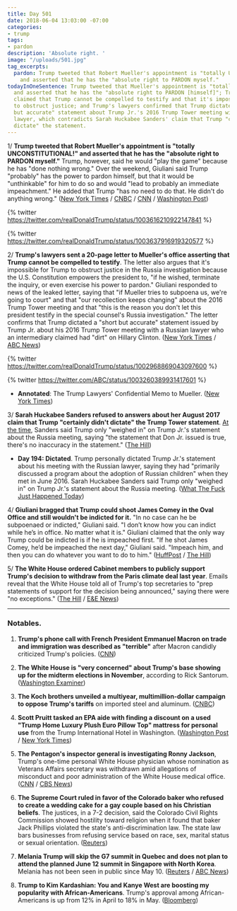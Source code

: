 ```yaml
---
title: Day 501
date: 2018-06-04 13:03:00 -07:00
categories:
- trump
tags:
- pardon
description: 'Absolute right. '
image: "/uploads/501.jpg"
tag_excerpts:
  pardon: Trump tweeted that Robert Mueller's appointment is "totally UNCONSTITUTIONAL!"
    and asserted that he has the "absolute right to PARDON myself."
todayInOneSentence: Trump tweeted that Mueller's appointment is "totally UNCONSTITUTIONAL!"
  and asserted that he has the "absolute right to PARDON [himself]"; Trump's lawyers
  claimed that Trump cannot be compelled to testify and that it's impossible for him
  to obstruct justice; and Trump's lawyers confirmed that Trump dictated a "short
  but accurate" statement about Trump Jr.'s 2016 Trump Tower meeting with a Russian
  lawyer, which contradicts Sarah Huckabee Sanders' claim that Trump "certainly didn't
  dictate" the statement.
---
```


1/ **Trump tweeted that Robert Mueller's appointment is "totally UNCONSTITUTIONAL!" and asserted that he has the "absolute right to PARDON myself."** Trump, however, said he would "play the game" because he has "done nothing wrong." Over the weekend, Giuliani said Trump "probably" has the power to pardon himself, but that it would be "unthinkable" for him to do so and would "lead to probably an immediate impeachment." He added that Trump "has no need to do that. He didn't do anything wrong." ([New York Times](https://www.nytimes.com/2018/06/04/us/politics/trump-pardon-power-constitution.html) / [CNBC](https://www.cnbc.com/2018/06/04/trump-i-have-the-absolute-right-to-pardon-myself.html) / [CNN](https://www.cnn.com/2018/06/04/politics/donald-trump-pardon-tweet/index.html) /  [Washington Post](https://www.washingtonpost.com/politics/giuliani-calls-it-unthinkable-that-trump-would-pardon-himself/2018/06/03/99b0a1ca-6748-11e8-bbc5-dc9f3634fa0a_story.html?utm_term=.e2dfddd7fb74))

{% twitter https://twitter.com/realDonaldTrump/status/1003616210922147841 %}

{% twitter https://twitter.com/realDonaldTrump/status/1003637916919320577 %}

2/ **Trump's lawyers sent a 20-page letter to Mueller's office asserting that Trump cannot be compelled to testify**. The letter also argues that it's impossible for Trump to obstruct justice in the Russia investigation because the U.S. Constitution empowers the president to, "if he wished, terminate the inquiry, or even exercise his power to pardon." Giuliani responded to news of the leaked letter, saying that "if Mueller tries to subpoena us, we're going to court" and that "our recollection keeps changing" about the 2016 Trump Tower meeting and that "this is the reason you don't let this president testify in the special counsel's Russia investigation." The letter confirms that Trump dictated a "short but accurate" statement issued by Trump Jr. about his 2016 Trump Tower meeting with a Russian lawyer who an intermediary claimed had "dirt" on Hillary Clinton. ([New York Times](https://www.nytimes.com/2018/06/02/us/politics/trump-lawyers-memo-mueller-subpoena.html) / [ABC News](https://abcnews.go.com/Politics/giuliani-threatens-legal-battle-mueller-subpoena/story?id=55610183))

{% twitter https://twitter.com/realDonaldTrump/status/1002968869043097600 %}

{% twitter https://twitter.com/ABC/status/1003260389931417601 %}

* **Annotated**:  The Trump Lawyers' Confidential Memo to Mueller. ([New York Times](https://www.nytimes.com/interactive/2018/06/02/us/politics/trump-legal-documents.html))

3/ **Sarah Huckabee Sanders refused to answers about her August 2017 claim that Trump "certainly didn't dictate" the Trump Tower statement**. [At the time](https://whatthefuckjusthappenedtoday.com/2017/08/01/day-194/#2-the-white-house-said-trump-only-we), Sanders said Trump only "weighed in" on Trump Jr.'s statement about the Russia meeting, saying "the statement that Don Jr. issued is true, there's no inaccuracy in the statement." ([The Hill](http://thehill.com/homenews/administration/390607-sanders-dodges-questions-about-trump-tower-statement))

* **Day 194: Dictated**. Trump personally dictated Trump Jr.'s statement about his meeting with the Russian lawyer, saying they had "primarily discussed a program about the adoption of Russian children" when they met in June 2016. Sarah Huckabee Sanders said Trump only "weighed in" on Trump Jr.'s statement about the Russia meeting. ([What The Fuck Just Happened Today](https://whatthefuckjusthappenedtoday.com/2017/08/01/day-194/#1-trump-personally-dictated-trump-jr))

4/ **Giuliani bragged that Trump could shoot James Comey in the Oval Office and still wouldn't be indicted for it.** "In no case can he be subpoenaed or indicted," Giuliani said. "I don’t know how you can indict while he’s in office. No matter what it is." Giuliani claimed that the only way Trump could be indicted is if he is impeached first. "If he shot James Comey, he’d be impeached the next day," Giuliani said. "Impeach him, and then you can do whatever you want to do to him." ([HuffPost](https://www.huffingtonpost.com/entry/trump-shoot-comey_us_5b145897e4b02143b7cd633e) / [The Hill](http://thehill.com/blogs/blog-briefing-room/news/390486-giuliani-if-trump-shot-comey-he-still-couldnt-have-been))

5/ **The White House ordered Cabinet members to publicly support Trump's decision to withdraw from the Paris climate deal last year**. Emails reveal that the White House told all of Trump's top secretaries to "prep statements of support for the decision being announced," saying there were "no exceptions." ([The Hill](http://thehill.com/homenews/administration/390545-white-house-required-cabinet-to-publicly-back-paris-deal-exit-report) / [E&E News](https://www.eenews.net/stories/1060083155))

---

### Notables.

1. **Trump's phone call with French President Emmanuel Macron on trade and immigration was described as "terrible"** after Macron candidly criticized Trump's policies. ([CNN](https://www.cnn.com/2018/06/04/politics/donald-trump-emmanuel-macron-call-terrible/index.html))

2. **The White House is "very concerned" about Trump's base showing up for the midterm elections in November**, according to Rick Santorum. ([Washington Examiner](https://www.washingtonexaminer.com/news/rick-santorum-white-house-very-concerned-about-trumps-base-ahead-of-midterms))

3. **The Koch brothers unveiled a multiyear, multimillion-dollar campaign to oppose Trump's tariffs** on imported steel and aluminum. ([CNBC](https://www.cnbc.com/2018/06/04/koch-network-plans-to-spend-millions-to-fight-trumps-tariffs.html))

4. **Scott Pruitt tasked an EPA aide with finding a discount on a used "Trump Home Luxury Plush Euro Pillow Top" mattress for personal use** from the Trump International Hotel in Washington. ([Washington Post](https://www.washingtonpost.com/national/health-science/pruitt-had-aide-do-numerous-personal-tasks-including-a-hunt-for-a-used-trump-hotel-mattress/2018/06/04/a1f72c84-6043-11e8-b2b8-08a538d9dbd6_story.html) / [New York Times](https://www.nytimes.com/2018/06/04/climate/pruitt-epa-apartment-aide.html))

5. **The Pentagon's inspector general is investigating Ronny Jackson**, Trump's one-time personal White House physician whose nomination as Veterans Affairs secretary was withdrawn amid allegations of misconduct and poor administration of the White House medical office. ([CNN](https://www.cnn.com/2018/06/04/politics/pentagon-investigation-ronny-jackson/index.html) / [CBS News](https://www.cbsnews.com/news/ronny-jackson-is-being-investigated-by-defense-department-inspector-general/))

6. **The Supreme Court ruled in favor of the Colorado baker who refused to create a wedding cake for a gay couple based on his Christian beliefs**. The justices, in a 7-2 decision, said the Colorado Civil Rights Commission showed hostility toward religion when it found that baker Jack Phillips violated the state's anti-discrimination law. The state law bars businesses from refusing service based on race, sex, marital status or sexual orientation. ([Reuters](https://www.reuters.com/article/us-usa-court-baker/supreme-court-hands-narrow-win-to-baker-over-gay-couple-dispute-idUSKCN1J01WU))

7. **Melania Trump will skip the G7 summit in Quebec and does not plan to attend the planned June 12 summit in Singapore with North Korea**. Melania has not been seen in public since May 10. ([Reuters](https://www.reuters.com/article/us-usa-firstlady/u-s-first-lady-melania-trump-to-skip-g7-north-korea-summit-idUSKCN1J001Z) / [ABC News](https://abcnews.go.com/Politics/lady-melania-trump-join-president-trump-g7-singapore/story?id=55622011))

8. **Trump to Kim Kardashian: You and Kanye West are boosting my popularity with African-Americans**. Trump's approval among African-Americans is up from 12% in April to 18% in May. ([Bloomberg](https://www.bloomberg.com/news/articles/2018-06-04/trump-told-kardashian-she-and-west-helping-him-with-black-voters))
